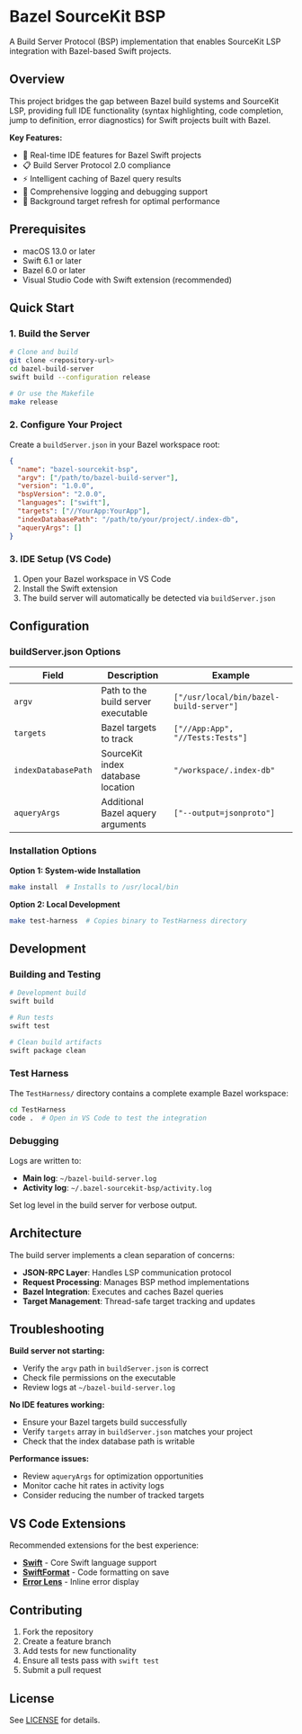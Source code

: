# Bazel SourceKit BSP

A Build Server Protocol (BSP) implementation that enables SourceKit LSP integration with Bazel-based Swift projects.

## Overview

This project bridges the gap between Bazel build systems and SourceKit LSP, providing full IDE functionality (syntax highlighting, code completion, jump to definition, error diagnostics) for Swift projects built with Bazel.

**Key Features:**
- 🚀 Real-time IDE features for Bazel Swift projects
- 📋 Build Server Protocol 2.0 compliance
- ⚡ Intelligent caching of Bazel query results
- 📝 Comprehensive logging and debugging support
- 🔄 Background target refresh for optimal performance

## Prerequisites

- macOS 13.0 or later
- Swift 6.1 or later
- Bazel 6.0 or later
- Visual Studio Code with Swift extension (recommended)

## Quick Start

### 1. Build the Server

```bash
# Clone and build
git clone <repository-url>
cd bazel-build-server
swift build --configuration release

# Or use the Makefile
make release
```

### 2. Configure Your Project

Create a `buildServer.json` in your Bazel workspace root:

```json
{
  "name": "bazel-sourcekit-bsp",
  "argv": ["/path/to/bazel-build-server"],
  "version": "1.0.0",
  "bspVersion": "2.0.0",
  "languages": ["swift"],
  "targets": ["//YourApp:YourApp"],
  "indexDatabasePath": "/path/to/your/project/.index-db",
  "aqueryArgs": []
}
```

### 3. IDE Setup (VS Code)

1. Open your Bazel workspace in VS Code
2. Install the Swift extension
3. The build server will automatically be detected via `buildServer.json`

## Configuration

### buildServer.json Options

| Field | Description | Example |
|-------|-------------|---------|
| `argv` | Path to the build server executable | `["/usr/local/bin/bazel-build-server"]` |
| `targets` | Bazel targets to track | `["//App:App", "//Tests:Tests"]` |
| `indexDatabasePath` | SourceKit index database location | `"/workspace/.index-db"` |
| `aqueryArgs` | Additional Bazel aquery arguments | `["--output=jsonproto"]` |

### Installation Options

**Option 1: System-wide Installation**
```bash
make install  # Installs to /usr/local/bin
```

**Option 2: Local Development**
```bash
make test-harness  # Copies binary to TestHarness directory
```

## Development

### Building and Testing

```bash
# Development build
swift build

# Run tests
swift test

# Clean build artifacts
swift package clean
```

### Test Harness

The `TestHarness/` directory contains a complete example Bazel workspace:

```bash
cd TestHarness
code .  # Open in VS Code to test the integration
```

### Debugging

Logs are written to:
- **Main log**: `~/bazel-build-server.log`
- **Activity log**: `~/.bazel-sourcekit-bsp/activity.log`

Set log level in the build server for verbose output.

## Architecture

The build server implements a clean separation of concerns:

- **JSON-RPC Layer**: Handles LSP communication protocol
- **Request Processing**: Manages BSP method implementations  
- **Bazel Integration**: Executes and caches Bazel queries
- **Target Management**: Thread-safe target tracking and updates

## Troubleshooting

**Build server not starting:**
- Verify the `argv` path in `buildServer.json` is correct
- Check file permissions on the executable
- Review logs at `~/bazel-build-server.log`

**No IDE features working:**
- Ensure your Bazel targets build successfully
- Verify `targets` array in `buildServer.json` matches your project
- Check that the index database path is writable

**Performance issues:**
- Review `aqueryArgs` for optimization opportunities
- Monitor cache hit rates in activity logs
- Consider reducing the number of tracked targets

## VS Code Extensions

Recommended extensions for the best experience:

- **[Swift](https://marketplace.visualstudio.com/items?itemName=sswg.swift-lang)** - Core Swift language support
- **[SwiftFormat](https://github.com/nicklockwood/SwiftFormat)** - Code formatting on save
- **[Error Lens](https://github.com/usernamehw/vscode-error-lens)** - Inline error display

## Contributing

1. Fork the repository
2. Create a feature branch
3. Add tests for new functionality
4. Ensure all tests pass with `swift test`
5. Submit a pull request

## License

See [LICENSE](LICENSE) for details.
